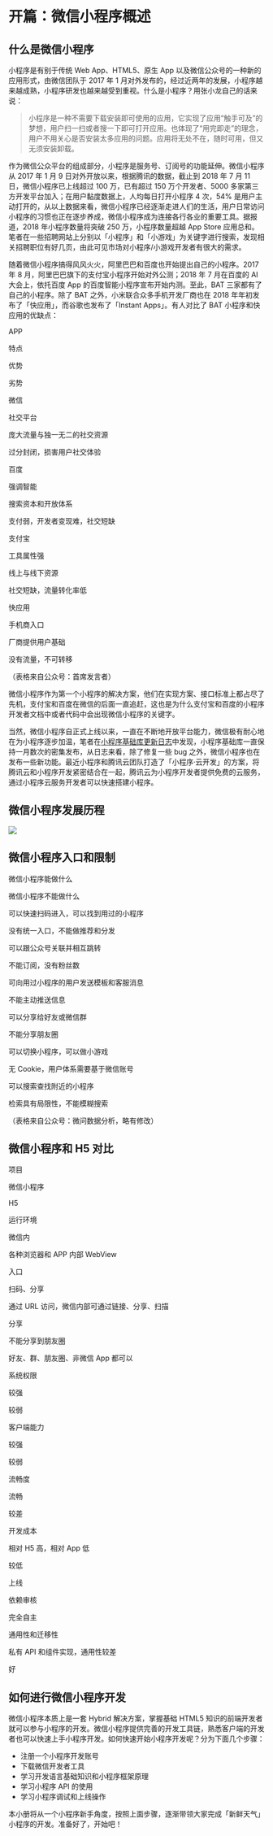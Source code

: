 # 开篇：微信小程序概述

## 什么是微信小程序

小程序是有别于传统 Web App、HTML5、原生 App 以及微信公众号的一种新的应用形式，由微信团队于 2017 年 1 月对外发布的，经过近两年的发展，小程序越来越成熟，小程序研发也越来越受到重视。什么是小程序？用张小龙自己的话来说：

> 小程序是一种不需要下载安装即可使用的应用，它实现了应用“触手可及”的梦想，用户扫一扫或者搜一下即可打开应用。也体现了“用完即走”的理念，用户不用关心是否安装太多应用的问题。应用将无处不在，随时可用，但又无须安装卸载。

作为微信公众平台的组成部分，小程序是服务号、订阅号的功能延伸。微信小程序从 2017 年 1 月 9 日对外开放以来，根据腾讯的数据，截止到 2018 年 7 月 11 日，微信小程序已上线超过 100 万，已有超过 150 万个开发者、5000 多家第三方开发平台加入；在用户黏度数据上，人均每日打开小程序 4 次，54% 是用户主动打开的，从以上数据来看，微信小程序已经逐渐走进人们的生活，用户日常访问小程序的习惯也正在逐步养成，微信小程序成为连接各行各业的重要工具。据报道，2018 年小程序数量将突破 250 万，小程序数量超越 App Store 应用总和。笔者在一些招聘网站上分别以「小程序」和「小游戏」为关键字进行搜索，发现相关招聘职位有好几页，由此可见市场对小程序/小游戏开发者有很大的需求。

随着微信小程序搞得风风火火，阿里巴巴和百度也开始提出自己的小程序。2017 年 8 月，阿里巴巴旗下的支付宝小程序开始对外公测；2018 年 7 月在百度的 AI 大会上，依托百度 App 的百度智能小程序宣布开始内测。至此，BAT 三家都有了自己的小程序。除了 BAT 之外，小米联合众多手机开发厂商也在 2018 年年初发布了「快应用」，而谷歌也发布了「Instant Apps」。有人对比了 BAT 小程序和快应用的优缺点：

APP

特点

优势

劣势

微信

社交平台

庞大流量与独一无二的社交资源

过分封闭，损害用户社交体验

百度

强调智能

搜索资本和开放体系

支付弱，开发者变现难，社交短缺

支付宝

工具属性强

线上与线下资源

社交短缺，流量转化率低

快应用

手机商入口

厂商提供用户基础

没有流量，不可转移

（表格来自公众号：首席发言者）

微信小程序作为第一个小程序的解决方案，他们在实现方案、接口标准上都占尽了先机，支付宝和百度在微信的后面一直追赶，这也是为什么支付宝和百度的小程序开发者文档中或者代码中会出现微信小程序的关键字。

当然，微信小程序自正式上线以来，一直在不断地开放平台能力，微信极有耐心地在为小程序逐步加温，笔者在[小程序基础库更新日志](https://developers.weixin.qq.com/miniprogram/dev/framework/release.html)中发现，小程序基础库一直保持一月数次的密集发布，从日志来看，除了修复一些 bug 之外，微信小程序也在发布一些新功能。最近小程序和腾讯云团队打造了「小程序·云开发」的方案，将腾讯云和小程序开发紧密结合在一起，腾讯云为小程序开发者提供免费的云服务，通过小程序云服务开发者可以快速搭建小程序。

## 微信小程序发展历程

![](//images.weserv.nl/?url=user-gold-cdn.xitu.io/2018/8/27/1657939f5bdea657?w=1116&h=913&f=png&s=72976)

## 微信小程序入口和限制

微信小程序能做什么

微信小程序不能做什么

可以快速扫码进入，可以找到用过的小程序

没有统一入口，不能做推荐和分发

可以跟公众号关联并相互跳转

不能订阅，没有粉丝数

可向用过小程序的用户发送模板和客服消息

不能主动推送信息

可以分享给好友或微信群

不能分享朋友圈

可以切换小程序，可以做小游戏

无 Cookie，用户体系需要基于微信账号

可以搜索查找附近的小程序

检索具有局限性，不能模糊搜索

（表格来自公众号：微问数据分析，略有修改）

## 微信小程序和 H5 对比

项目

微信小程序

H5

运行环境

微信内

各种浏览器和 APP 内部 WebView

入口

扫码、分享

通过 URL 访问，微信内部可通过链接、分享、扫描

分享

不能分享到朋友圈

好友、群、朋友圈、非微信 App 都可以

系统权限

较强

较弱

客户端能力

较强

较弱

流畅度

流畅

较差

开发成本

相对 H5 高，相对 App 低

较低

上线

依赖审核

完全自主

通用性和迁移性

私有 API 和组件实现，通用性较差

好

## 如何进行微信小程序开发

微信小程序本质上是一套 Hybrid 解决方案，掌握基础 HTML5 知识的前端开发者就可以参与小程序的开发。微信小程序提供完善的开发工具链，熟悉客户端的开发者也可以快速上手小程序开发。如何快速开始小程序开发呢？分为下面几个步骤：

*   注册一个小程序开发账号
*   下载微信开发者工具
*   学习开发语言基础知识和小程序框架原理
*   学习小程序 API 的使用
*   学习小程序调试和上线操作

本小册将从一个小程序新手角度，按照上面步骤，逐渐带领大家完成「新鲜天气」小程序的开发。准备好了，开始吧！